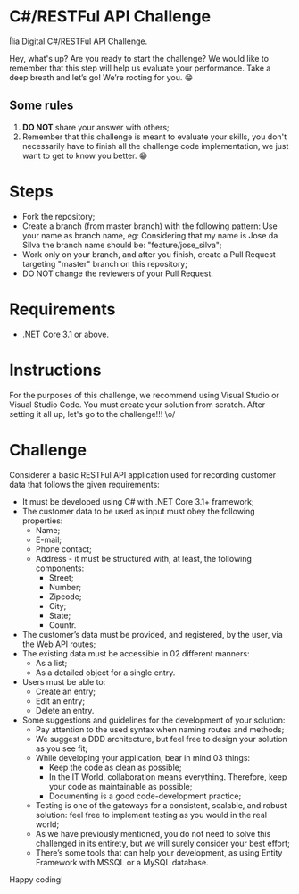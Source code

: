 # C#/RESTFul API Challenge
Ília Digital C#/RESTFul API Challenge.

Hey, what's up? Are you ready to start the challenge? We would like to remember that this step will help us evaluate your performance. Take a deep breath and let’s go! We’re rooting for you. 😁

## Some rules
  1.	**DO NOT** share your answer with others;
  2.	Remember that this challenge is meant to evaluate your skills, you don't necessarily have to finish all the challenge code implementation, we just want to get to know you better. 😁

# Steps
* Fork the repository;
* Create a branch (from master branch) with the following pattern: Use your name as branch name, eg: Considering that my name is Jose da Silva the branch name should be: "feature/jose_silva";
* Work only on your branch, and after you finish, create a Pull Request targeting "master" branch on this repository;
*	DO NOT change the reviewers of your Pull Request.

# Requirements
*	.NET Core 3.1 or above.

# Instructions
For the purposes of this challenge, we recommend using Visual Studio or Visual Studio Code. You must create your solution from scratch.
After setting it all up, let's go to the challenge!!! \o/

# Challenge
Considerer a basic RESTFul API application used for recording customer data that follows the given requirements:
* It must be developed using C# with .NET Core 3.1+ framework;
* The customer data to be used as input must obey the following properties:
  * Name;
  * E-mail;
  * Phone contact;
  * Address - it must be structured with, at least, the following components:
    * Street;
    * Number;
    * Zipcode;
    * City;
    * State;
    * Countr.
*	The customer’s data must be provided, and registered, by the user, via the Web API routes;
*	The existing data must be accessible in 02 different manners:
    *	As a list;	  
    *	As a detailed object for a single entry.
*	Users must be able to:
    *	Create an entry;
    *	Edit an entry;
    * Delete an entry.
* Some suggestions and guidelines for the development of your solution:
    * Pay attention to the used syntax when naming routes and methods;
    *	We suggest a DDD architecture, but feel free to design your solution as you see fit;
    *	While developing your application, bear in mind 03 things:
          * Keep the code as clean as possible;
          * In the IT World, collaboration means everything. Therefore, keep your code as maintainable as possible;
          *	Documenting is a good code-development practice;
  *	Testing is one of the gateways for a consistent, scalable, and robust solution: feel free to implement testing as you would in the real world;
  *	As we have previously mentioned, you do not need to solve this challenged in its entirety, but we will surely consider your best effort;
  * There’s some tools that can help your development, as using Entity Framework with MSSQL or a MySQL database.

Happy coding!



